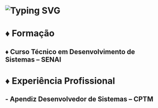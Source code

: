 <h1> <a ><img src="https://readme-typing-svg.herokuapp.com?font=Fira+Code&pause=1000&random=false&width=435&lines=Maria+Luísa+Pereira+.+.+." alt="Typing SVG" /></a> </h1>
<h1>♦ Formação</h1>
<h2>♦ Curso Técnico em Desenvolvimento de Sistemas – SENAI </h2>
<h1>♦ Experiência Profissional</h1>
<h2>- Apendiz Desenvolvedor de Sistemas – CPTM</h2>

